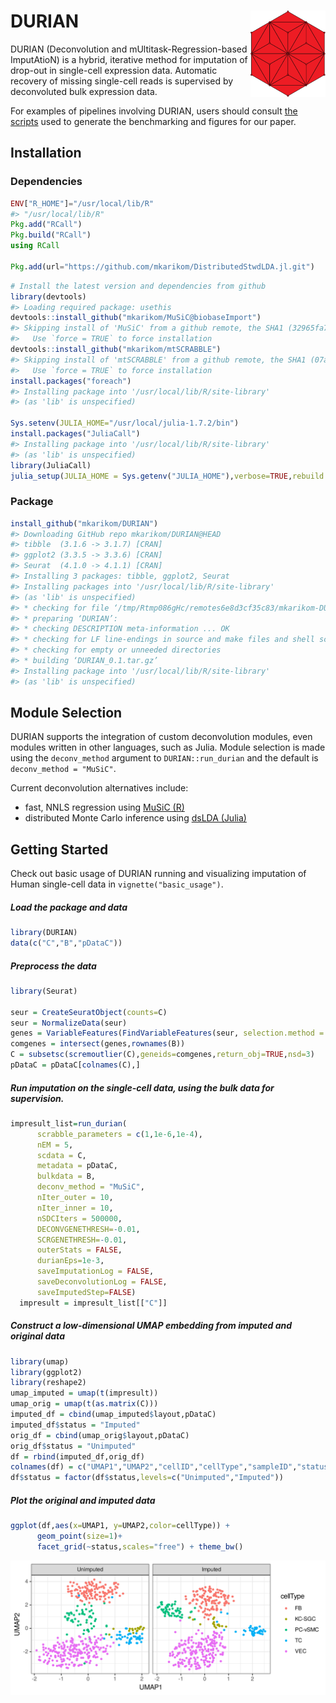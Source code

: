 
<!-- README.md is generated from README.Rmd. Please edit that file -->

# DURIAN <img src="man/figures/logo.svg" align="right" alt="" width="120" />

DURIAN (Deconvolution and mUltitask-Regression-based ImputAtioN) is a
hybrid, iterative method for imputation of drop-out in single-cell
expression data. Automatic recovery of missing single-cell reads is
supervised by deconvoluted bulk expression data.

For examples of pipelines involving DURIAN, users should consult [the
scripts](https://github.com/mkarikom/DURIAN_paper) used to generate the
benchmarking and figures for our paper.

## Installation

### Dependencies

``` julia
ENV["R_HOME"]="/usr/local/lib/R"
#> "/usr/local/lib/R"
Pkg.add("RCall")
Pkg.build("RCall")
using RCall

Pkg.add(url="https://github.com/mkarikom/DistributedStwdLDA.jl.git")
```

``` r
# Install the latest version and dependencies from github
library(devtools)
#> Loading required package: usethis
devtools::install_github("mkarikom/MuSiC@biobaseImport")
#> Skipping install of 'MuSiC' from a github remote, the SHA1 (32965fa7) has not changed since last install.
#>   Use `force = TRUE` to force installation
devtools::install_github("mkarikom/mtSCRABBLE")
#> Skipping install of 'mtSCRABBLE' from a github remote, the SHA1 (07a86c84) has not changed since last install.
#>   Use `force = TRUE` to force installation
install.packages("foreach")
#> Installing package into '/usr/local/lib/R/site-library'
#> (as 'lib' is unspecified)

Sys.setenv(JULIA_HOME="/usr/local/julia-1.7.2/bin")
install.packages("JuliaCall")
#> Installing package into '/usr/local/lib/R/site-library'
#> (as 'lib' is unspecified)
library(JuliaCall)
julia_setup(JULIA_HOME = Sys.getenv("JULIA_HOME"),verbose=TRUE,rebuild = TRUE,install=FALSE)
```

### Package

``` r
install_github("mkarikom/DURIAN")
#> Downloading GitHub repo mkarikom/DURIAN@HEAD
#> tibble  (3.1.6 -> 3.1.7) [CRAN]
#> ggplot2 (3.3.5 -> 3.3.6) [CRAN]
#> Seurat  (4.1.0 -> 4.1.1) [CRAN]
#> Installing 3 packages: tibble, ggplot2, Seurat
#> Installing packages into '/usr/local/lib/R/site-library'
#> (as 'lib' is unspecified)
#> * checking for file ‘/tmp/Rtmp086gHc/remotes6e8d3cf35c83/mkarikom-DURIAN-348ff50/DESCRIPTION’ ... OK
#> * preparing ‘DURIAN’:
#> * checking DESCRIPTION meta-information ... OK
#> * checking for LF line-endings in source and make files and shell scripts
#> * checking for empty or unneeded directories
#> * building ‘DURIAN_0.1.tar.gz’
#> Installing package into '/usr/local/lib/R/site-library'
#> (as 'lib' is unspecified)
```

## Module Selection

<div>

DURIAN supports the integration of custom deconvolution modules, even
modules written in other languages, such as Julia. Module selection is
made using the `deconv_method` argument to `DURIAN::run_durian` and the
default is `deconv_method = "MuSiC"`.

Current deconvolution alternatives include:

-   fast, NNLS regression using [MuSiC
    (R)](https://github.com/xuranw/MuSiC)
-   distributed Monte Carlo inference using [dsLDA
    (Julia)](https://github.com/mkarikom/DistributedStwdLDA.jl)

</div>

## Getting Started

<div>

Check out basic usage of DURIAN running and visualizing imputation of
Human single-cell data in `vignette("basic_usage")`.

</div>

##### Load the package and data

``` r
library(DURIAN)
data(c("C","B","pDataC"))
```

##### Preprocess the data

``` r
library(Seurat)

seur = CreateSeuratObject(counts=C)
seur = NormalizeData(seur)
genes = VariableFeatures(FindVariableFeatures(seur, selection.method = "vst", nfeatures = 1500))
comgenes = intersect(genes,rownames(B))
C = subsetsc(scremoutlier(C),geneids=comgenes,return_obj=TRUE,nsd=3)
pDataC = pDataC[colnames(C),]
```

##### Run imputation on the single-cell data, using the bulk data for supervision.

``` r
impresult_list=run_durian(
      scrabble_parameters = c(1,1e-6,1e-4),
      nEM = 5,
      scdata = C,
      metadata = pDataC,
      bulkdata = B,
      deconv_method = "MuSiC",
      nIter_outer = 10,
      nIter_inner = 10,
      nSDCIters = 500000,
      DECONVGENETHRESH=-0.01,
      SCRGENETHRESH=-0.01,
      outerStats = FALSE,
      durianEps=1e-3,
      saveImputationLog = FALSE,
      saveDeconvolutionLog = FALSE,
      saveImputedStep=FALSE)
  impresult = impresult_list[["C"]]
```

##### Construct a low-dimensional UMAP embedding from imputed and original data

``` r
library(umap)
library(ggplot2)
library(reshape2)
umap_imputed = umap(t(impresult))
umap_orig = umap(t(as.matrix(C)))
imputed_df = cbind(umap_imputed$layout,pDataC)
imputed_df$status = "Imputed"
orig_df = cbind(umap_orig$layout,pDataC)
orig_df$status = "Unimputed"
df = rbind(imputed_df,orig_df)
colnames(df) = c("UMAP1","UMAP2","cellID","cellType","sampleID","status")
df$status = factor(df$status,levels=c("Unimputed","Imputed"))
```

##### Plot the original and imputed data

``` r
ggplot(df,aes(x=UMAP1, y=UMAP2,color=cellType)) + 
      geom_point(size=1)+
      facet_grid(~status,scales="free") + theme_bw()
```

![](man/figures/unnamed-chunk-8-1.svg)<!-- -->
